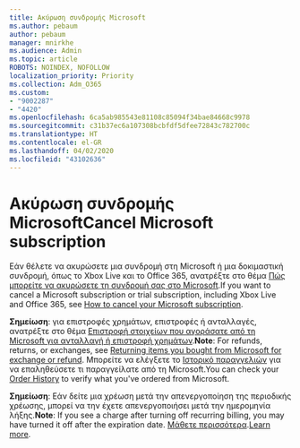 ```yaml
---
title: Ακύρωση συνδρομής Microsoft
ms.author: pebaum
author: pebaum
manager: mnirkhe
ms.audience: Admin
ms.topic: article
ROBOTS: NOINDEX, NOFOLLOW
localization_priority: Priority
ms.collection: Adm_O365
ms.custom:
- "9002287"
- "4420"
ms.openlocfilehash: 6ca5ab985543e81108c85094f34bae84668c9978
ms.sourcegitcommit: c31b37ec6a107308bcbfdf5dfee72843c782700c
ms.translationtype: HT
ms.contentlocale: el-GR
ms.lasthandoff: 04/02/2020
ms.locfileid: "43102636"
---
```

# <a name="cancel-microsoft-subscription"></a><span data-ttu-id="0975f-102">Ακύρωση συνδρομής Microsoft</span><span class="sxs-lookup"><span data-stu-id="0975f-102">Cancel Microsoft subscription</span></span>

<span data-ttu-id="0975f-103">Εάν θέλετε να ακυρώσετε μια συνδρομή στη Microsoft ή μια δοκιμαστική συνδρομή, όπως το Xbox Live και το Office 365, ανατρέξτε στο θέμα [Πώς μπορείτε να ακυρώσετε τη συνδρομή σας στο Microsoft](https://support.microsoft.com/help/4027815).</span><span class="sxs-lookup"><span data-stu-id="0975f-103">If you want to cancel a Microsoft subscription or trial subscription, including Xbox Live and Office 365, see [How to cancel your Microsoft subscription](https://support.microsoft.com/help/4027815).</span></span>

<span data-ttu-id="0975f-104">**Σημείωση**: για επιστροφές χρημάτων, επιστροφές ή ανταλλαγές, ανατρέξτε στο θέμα [Επιστροφή στοιχείων που αγοράσατε από τη Microsoft για ανταλλαγή ή επιστροφή χρημάτων](https://support.microsoft.com/help/10558).</span><span class="sxs-lookup"><span data-stu-id="0975f-104">**Note**: For refunds, returns, or exchanges, see [Returning items you bought from Microsoft for exchange or refund](https://support.microsoft.com/help/10558).</span></span> <span data-ttu-id="0975f-105">Μπορείτε να ελέγξετε το [Ιστορικό παραγγελιών](https://account.microsoft.com/billing/orders/) για να επαληθεύσετε τι παραγγείλατε από τη Microsoft.</span><span class="sxs-lookup"><span data-stu-id="0975f-105">You can check your [Order History](https://account.microsoft.com/billing/orders/) to verify what you've ordered from Microsoft.</span></span> 

<span data-ttu-id="0975f-106">**Σημείωση**: Εάν δείτε μια χρέωση μετά την απενεργοποίηση της περιοδικής χρέωσης, μπορεί να την έχετε απενεργοποιήσει μετά την ημερομηνία λήξης.</span><span class="sxs-lookup"><span data-stu-id="0975f-106">**Note**: If you see a charge after turning off recurring billing, you may have turned it off after the expiration date.</span></span> <span data-ttu-id="0975f-107">[Μάθετε περισσότερα](https://support.microsoft.com/help/10640).</span><span class="sxs-lookup"><span data-stu-id="0975f-107">[Learn more](https://support.microsoft.com/help/10640).</span></span> 
